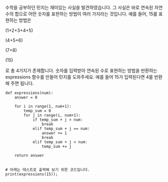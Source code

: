 수학을 공부하던 민지는 재미있는 사실을 발견하였습니다. 그 사실은 바로 연속된 자연수의 합으로 어떤 숫자를 표현하는 방법이 여러 가지라는 것입니다. 
예를 들어, 15를 표현하는 방법은

(1+2+3+4+5)

(4+5+6)

(7+8)

(15)

로 총 4가지가 존재합니다. 숫자를 입력받아 연속된 수로 표현하는 방법을 반환하는 expressions 함수를 만들어 민지를 도와주세요. 
예를 들어 15가 입력된다면 4를 반환해 주면 됩니다.


```
def expressions(num):
    answer = 0

    for i in range(1, num+1):
        temp_sum = 0
        for j in range(i, num+1):
            if temp_sum + j > num:
                break
            elif temp_sum + j == num:
                answer += 1
                break
            elif temp_sum + j < num:
                temp_sum += j

    return answer


# 아래는 테스트로 출력해 보기 위한 코드입니다.
print(expressions(15));

```
